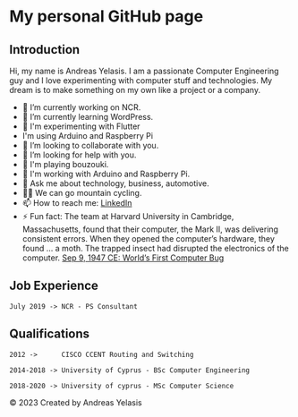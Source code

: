 # My personal GitHub page

## Introduction
Hi, my name is Andreas Yelasis. I am a passionate Computer Engineering guy and I love experimenting with computer stuff and technologies. My dream is to make something on my own like a project or a company.

- 🔭 I’m currently working on NCR.
- 🌱 I’m currently learning WordPress.
- 📱  I'm experimenting with Flutter
- I'm using Arduino and Raspberry Pi
- 👯 I’m looking to collaborate with you.
- 🤔 I’m looking for help with you.
- 🎵 I'm playing bouzouki.
- 🍓 I'm working with Arduino and Raspberry Pi. 
- 💬 Ask me about technology, business, automotive.
- 🚴‍♂️ We can go mountain cycling.
- 📫 How to reach me: [LinkedIn](https://www.linkedin.com/in/andreasyelasis)
- ⚡ Fun fact: The team at Harvard University in Cambridge, Massachusetts, found that their computer, the Mark II, was delivering consistent errors. When they opened the computer’s hardware, they found ... a moth. The trapped insect had disrupted the electronics of the computer.
[Sep 9, 1947 CE: World’s First Computer Bug](https://education.nationalgeographic.org/resource/worlds-first-computer-bug)

## Job Experience
<pre><code>July 2019 -> NCR - PS Consultant</code></pre>

## Qualifications
<pre><code>2012 ->      CISCO CCENT Routing and Switching</code></pre>
<pre><code>2014-2018 -> University of Cyprus - BSc Computer Engineering</code></pre>
<pre><code>2018-2020 -> University of cyprus - MSc Computer Science</code></pre>

<div class="footer">
    &copy; 2023 Created by Andreas Yelasis
</div>
